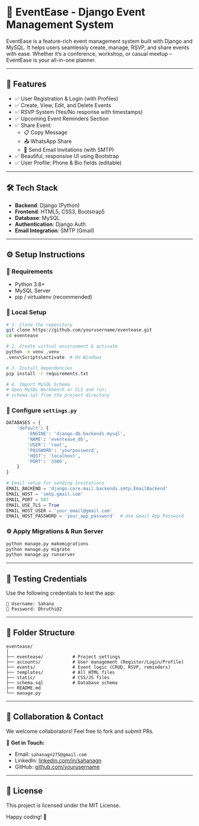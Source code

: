 
# 🎉 EventEase - Django Event Management System

EventEase is a feature-rich event management system built with Django and MySQL. It helps users seamlessly create, manage, RSVP, and share events with ease. Whether it’s a conference, workshop, or casual meetup – EventEase is your all-in-one planner.

---

## 🚀 Features

- ✅ User Registration & Login (with Profiles)
- ✅ Create, View, Edit, and Delete Events
- ✅ RSVP System (Yes/No response with timestamps)
- ✅ Upcoming Event Reminders Section
- ✅ Share Event:
  - 📋 Copy Message
  - 📤 WhatsApp Share
  - 📧 Send Email Invitations (with SMTP)
- ✅ Beautiful, responsive UI using Bootstrap
- ✅ User Profile: Phone & Bio fields (editable)

---

## 🛠️ Tech Stack

- **Backend**: Django (Python)
- **Frontend**: HTML5, CSS3, Bootstrap5
- **Database**: MySQL
- **Authentication**: Django Auth
- **Email Integration**: SMTP (Gmail)

---

## ⚙️ Setup Instructions

### 🔧 Requirements

- Python 3.8+
- MySQL Server
- pip / virtualenv (recommended)

### 🔨 Local Setup

```bash
# 1. Clone the repository
git clone https://github.com/yourusername/eventease.git
cd eventease

# 2. Create virtual environment & activate
python -m venv .venv
.venv\Scripts\activate  # On Windows

# 3. Install dependencies
pip install -r requirements.txt

# 4. Import MySQL Schema
# Open MySQL Workbench or CLI and run:
# schema.sql from the project directory
```

### 🔧 Configure `settings.py`

```python
DATABASES = {
    'default': {
        'ENGINE': 'django.db.backends.mysql',
        'NAME': 'eventease_db',
        'USER': 'root',
        'PASSWORD': 'yourpassword',
        'HOST': 'localhost',
        'PORT': '3306',
    }
}

# Email setup for sending invitations
EMAIL_BACKEND = 'django.core.mail.backends.smtp.EmailBackend'
EMAIL_HOST = 'smtp.gmail.com'
EMAIL_PORT = 587
EMAIL_USE_TLS = True
EMAIL_HOST_USER = 'your_email@gmail.com'
EMAIL_HOST_PASSWORD = 'your_app_password'  # Use Gmail App Password
```

### ⚙️ Apply Migrations & Run Server

```bash
python manage.py makemigrations
python manage.py migrate
python manage.py runserver
```

---

## 🧪 Testing Credentials

Use the following credentials to test the app:

```
👤 Username: Sahana
🔑 Password: Dhruthi@2
```

---

## 🧠 Folder Structure

```
eventease/
│
├── eventease/           # Project settings
├── accounts/            # User management (Register/Login/Profile)
├── events/              # Event logic (CRUD, RSVP, reminders)
├── templates/           # All HTML files
├── static/              # CSS/JS files
├── schema.sql           # Database schema
├── README.md
└── manage.py
```

---

## 🤝 Collaboration & Contact

We welcome collaborators! Feel free to fork and submit PRs.

📩 **Get in Touch:**  
- Email: `sahanagn275@gmail.com`  
- LinkedIn: [linkedin.com/in/sahanagn](https://linkedin.com/in/sahanagn)  
- GitHub: [github.com/yourusername](https://github.com/yourusername)

---

## 📄 License

This project is licensed under the MIT License.

Happy coding! 🚀
